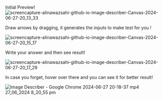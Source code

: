 Initial Preview!
![screencapture-alinawazsahi-github-io-image-describer-Canvas-2024-06-27-20_13_33](https://github.com/AliNawazSahi/image-describer--Canvas-/assets/125664781/7e845bab-6547-47dc-aa9d-95f2d076237b)


 Draw arrows by dragging, it generates the inputs to make test for you !                                               
                                                                    
![screencapture-alinawazsahi-github-io-image-describer-Canvas-2024-06-27-20_15_17](https://github.com/AliNawazSahi/image-describer--Canvas-/assets/125664781/35f50022-58fc-409e-bba7-cdfada2537c5)

 Write your answer and then see result!

![screencapture-alinawazsahi-github-io-image-describer-Canvas-2024-06-27-20_17_29](https://github.com/AliNawazSahi/image-describer--Canvas-/assets/125664781/71ca8f9f-1de4-4ea9-8b56-52aee3633b8c)


In case you forget, hover over there and you can see it for better result!

![Image Describer - Google Chrome 2024-06-27 20-18-37 mp4 27_06_2024 8_20_55 pm](https://github.com/AliNawazSahi/image-describer--Canvas-/assets/125664781/b0c70c88-f122-4340-9c76-b5d10c0b5534)
